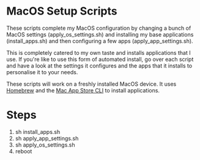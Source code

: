 # MacOS Setup Scripts

These scripts complete my MacOS configuration by changing a bunch of MacOS settings (apply_os_settings.sh) and installing my base applications (install_apps.sh) and then configuring a few apps (apply_app_settings.sh).

This is completely catered to my own taste and installs applications that I use. If you're like to use this form of automated install, go over each script and have a look at the settings it configures and the apps that it installs to personalise it to your needs.

These scripts will work on a freshly installed MacOS device. It uses [Homebrew](https://brew.sh) and the [Mac App Store CLI](https://github.com/mas-cli/mas) to install applications.

# Steps

1. sh install_apps.sh
2. sh apply_app_settings.sh
3. sh apply_os_settings.sh
4. reboot